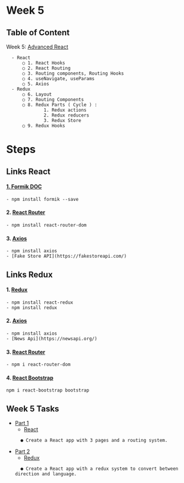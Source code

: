 # Week 5

## Table of Content

  Week 5: [Advanced React]()

      - React
          ○ 1. React Hooks
          ○ 2. React Routing
          ○ 3. Routing components, Routing Hooks
          ○ 4. useNavigate, useParams
          ○ 5. Axios
      - Redux
          ○ 6. Layout
          ○ 7. Routing Components
          ○ 8. Redux Parts ( Cycle ) :
                  1. Redux actions
                  2. Redux reducers
                  3. Redux Store
          ○ 9. Redux Hooks

# Steps
## Links React

#### [1. Formik DOC](https://formik.org/)
```
- npm install formik --save
```
#### 2. [React Router](https://reactrouter.com/en/main)
```
- npm install react-router-dom
```
#### 3. [Axios](https://axios-http.com/docs/intro)
```
- npm install axios
- [Fake Store API](https://fakestoreapi.com/)
```

## Links Redux

#### 1. [Redux](https://redux.js.org/)
```
- npm install react-redux
- npm install redux
```

#### 2. [Axios](https://axios-http.com/docs/intro)
```
- npm install axios
- [News Api](https://newsapi.org/)
```
#### 3. [React Router](https://reactrouter.com/en/main)
```
- npm i react-router-dom
```
#### 4. [React Bootstrap](https://react-bootstrap.netlify.app/)
```
npm i react-bootstrap bootstrap
```

## Week 5 Tasks
 -  [Part 1]()
      - [React]()
    ```
      ● Create a React app with 3 pages and a routing system.
    ```
 -  [Part 2]()
      - [Redux]()
    ```
      ● Create a React app with a redux system to convert between direction and language.
    ```
